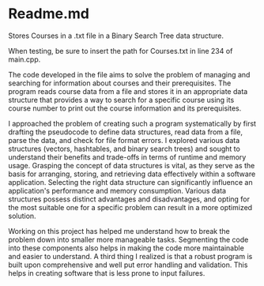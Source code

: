 # Readme.md

Stores Courses in a .txt file in a Binary Search Tree data structure.

When testing, be sure to insert the path for Courses.txt in line 234 of main.cpp.



The code developed in the file aims to solve the problem of managing and searching for information about courses and their prerequisites. The program reads course data from a file and stores it in an appropriate data structure that provides a way to search for a specific course using its course number to print out the course information and its prerequisites.

I approached the problem of creating such a program systematically by first drafting the pseudocode to define data structures, read data from a file, parse the data, and check for file format errors. I explored various data structures (vectors, hashtables, and binary search trees) and sought to understand their benefits and trade-offs in terms of runtime and memory usage. Grasping the concept of data structures is vital, as they serve as the basis for arranging, storing, and retrieving data effectively within a software application. Selecting the right data structure can significantly influence an application's performance and memory consumption. Various data structures possess distinct advantages and disadvantages, and opting for the most suitable one for a specific problem can result in a more optimized solution.

Working on this project has helped me understand how to break the problem down into smaller more manageable tasks. Segmenting the code into these components also helps in making the code more maintainable and easier to understand. A third thing I realized is that a robust program is built upon comprehensive and well put error handling and validation. This helps in creating software that is less prone to input failures.
